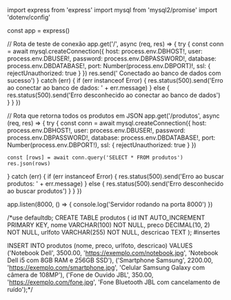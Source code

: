 import express from 'express'
import mysql from 'mysql2/promise'
import 'dotenv/config'

const app = express()

// Rota de teste de conexão
app.get('/', async (req, res) => {
  try {
    const conn = await mysql.createConnection({
      host: process.env.DBHOST!,
      user: process.env.DBUSER!,
      password: process.env.DBPASSWORD!,
      database: process.env.DBDATABASE!,
      port: Number(process.env.DBPORT)!,
      ssl: {
        rejectUnauthorized: true
      }
    })
    res.send(' Conectado ao banco de dados com sucesso')
  } catch (err) {
    if (err instanceof Error) {
      res.status(500).send('Erro ao conectar ao banco de dados: ' + err.message)
    } else {
      res.status(500).send('Erro desconhecido ao conectar ao banco de dados')
    }
  }
})

// Rota que retorna todos os produtos em JSON
app.get('/produtos', async (req, res) => {
  try {
    const conn = await mysql.createConnection({
      host: process.env.DBHOST!,
      user: process.env.DBUSER!,
      password: process.env.DBPASSWORD!,
      database: process.env.DBDATABASE!,
      port: Number(process.env.DBPORT!),
      ssl: {
        rejectUnauthorized: true
      }
    })

    const [rows] = await conn.query('SELECT * FROM produtos')
    res.json(rows)
  } catch (err) {
    if (err instanceof Error) {
      res.status(500).send('Erro ao buscar produtos: ' + err.message)
    } else {
      res.status(500).send('Erro desconhecido ao buscar produtos')
    }
  }
})

app.listen(8000, () => {
  console.log('Servidor rodando na porta 8000')
})

/*use defaultdb;
CREATE TABLE produtos (
    id INT AUTO_INCREMENT PRIMARY KEY,
    nome VARCHAR(100) NOT NULL,
    preco DECIMAL(10, 2) NOT NULL,
    urlfoto VARCHAR(255) NOT NULL,
    descricao TEXT
);
#insertes

INSERT INTO produtos (nome, preco, urlfoto, descricao)
VALUES
('Notebook Dell', 3500.00, 'https://exemplo.com/notebook.jpg', 'Notebook Dell i5 com 8GB RAM e 256GB SSD'),
('Smartphone Samsung', 2200.00, 'https://exemplo.com/smartphone.jpg', 'Celular Samsung Galaxy com câmera de 108MP'),
('Fone de Ouvido JBL', 350.00, 'https://exemplo.com/fone.jpg', 'Fone Bluetooth JBL com cancelamento de ruído');*/
